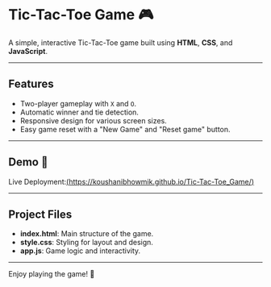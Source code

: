 # Tic-Tac-Toe Game 🎮
A simple, interactive Tic-Tac-Toe game built using **HTML**, **CSS**, and **JavaScript**.

---
## Features
- Two-player gameplay with `X` and `O`.
- Automatic winner and tie detection.
- Responsive design for various screen sizes.
- Easy game reset with a "New Game" and "Reset game" button.

---

## Demo 🚀
Live Deployment:[(https://koushanibhowmik.github.io/Tic-Tac-Toe_Game/)](https://koushanibhowmik.github.io/Tic-Tac-Toe_Game/)

---
## Project Files
- **index.html**: Main structure of the game.
- **style.css**: Styling for layout and design.
- **app.js**: Game logic and interactivity.

---
Enjoy playing the game! 🎉
